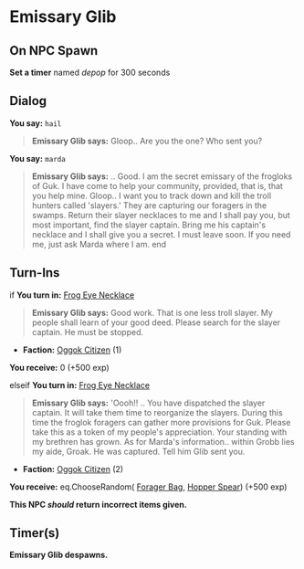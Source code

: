 # Emissary Glib
## On NPC Spawn

**Set a timer** named *depop* for 300 seconds
## Dialog

**You say:** `hail`



>**Emissary Glib says:** Gloop.. Are you the one? Who sent you?

**You say:** `marda`



>**Emissary Glib says:** <Gloop>.. Good. I am the secret emissary of the frogloks of Guk. I have come to help your community, provided, that is, that you help mine. Gloop.. I want you to track down and kill the troll hunters called 'slayers.' They are capturing our foragers in the swamps. Return their slayer necklaces to me and I shall pay you, but most important, find the slayer captain. Bring me his captain's necklace and I shall give you a secret. I must leave soon. If you need me, just ask Marda where I am.
end

## Turn-Ins



if **You turn in:** [Frog Eye Necklace](/item/13369)


>**Emissary Glib says:** Good work. That is one less troll slayer. My people shall learn of your good deed. Please search for the slayer captain. He must be stopped.


* __Faction:__ [Oggok Citizen](/faction/143) (1)


 **You receive:** 0 (+500 exp)

elseif **You turn in:** [Frog Eye Necklace](/item/13370)


>**Emissary Glib says:** 'Oooh!! .. You have dispatched the slayer captain. It will take them time to reorganize the slayers. During this time the froglok foragers can gather more provisions for Guk. Please take this as a token of my people's appreciation. Your standing with my brethren has grown. As for Marda's information.. within Grobb lies my aide, Groak. He was captured. Tell him Glib sent you.


* __Faction:__ [Oggok Citizen](/faction/143) (2)


 **You receive:** eq.ChooseRandom( [Forager Bag](/item/17928), [Hopper Spear](/item/13371)) (+500 exp)

**This NPC *should* return incorrect items given.**

## Timer(s)

**Emissary Glib despawns.**




